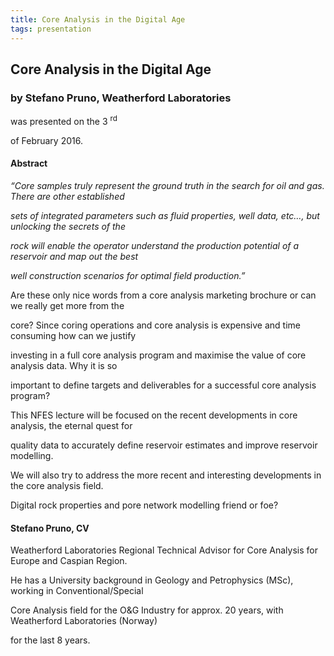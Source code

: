 ```yaml
---
title: Core Analysis in the Digital Age
tags: presentation 
---
```



		
<h2>
Core Analysis in the Digital Age
</h2>

 



		
<h3>
by Stefano Pruno, Weatherford Laboratories 
</h3>

 



 
<p>
was presented on the 3
<sup>
rd
</sup>

 of February 2016.
</p>

	

 
<h4>
Abstract
</h4>



      
<p>
<em>
“Core samples truly represent the ground truth in the search for oil and gas. There are other established

sets of integrated parameters such as fluid properties, well data, etc…, but unlocking the secrets of the

rock will enable the operator understand the production potential of a reservoir and map out the best

well construction scenarios for optimal field production.”
</em>

</p>

<p>


Are these only nice words from a core analysis marketing brochure or can we really get more from the

core? Since coring operations and core analysis is expensive and time consuming how can we justify

investing in a full core analysis program and maximise the value of core analysis data. Why it is so

important to define targets and deliverables for a successful core analysis program?
</p>

<p>


This NFES lecture will be focused on the recent developments in core analysis, the eternal quest for

quality data to accurately define reservoir estimates and improve reservoir modelling.
</p>

<p>


We will also try to address the more recent and interesting developments in the core analysis field.

Digital rock properties and pore network modelling friend or foe?

</p>





<h4>
Stefano Pruno, CV
</h4>





<p>
Weatherford Laboratories Regional Technical Advisor for Core Analysis for Europe and Caspian Region.

He has a University background in Geology and Petrophysics (MSc), working in Conventional/Special

Core Analysis field for the O&G Industry for approx. 20 years, with Weatherford Laboratories (Norway)

for the last 8 years.

    
</p>

	


